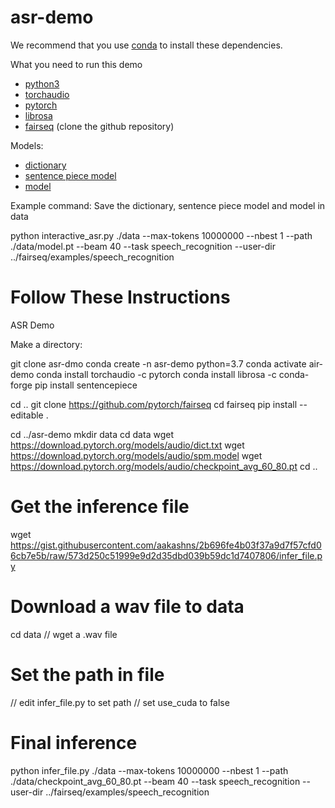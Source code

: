 # asr-demo

We recommend that you use [conda](https://docs.conda.io/en/latest/miniconda.html) to install these dependencies.

What you need to run this demo
- [python3](https://www.python.org/download/releases/3.0/)
- [torchaudio](https://github.com/pytorch/audio/tree/master/torchaudio)
- [pytorch](https://pytorch.org/)
- [librosa](https://librosa.github.io/librosa/)
- [fairseq](https://github.com/pytorch/fairseq) (clone the github repository)


Models:
- [dictionary](https://download.pytorch.org/models/audio/dict.txt)
- [sentence piece model](https://download.pytorch.org/models/audio/spm.model)
- [model](https://download.pytorch.org/models/audio/checkpoint_avg_60_80.pt)

Example command:
Save the dictionary, sentence piece model and model in data

python interactive_asr.py ./data --max-tokens 10000000 --nbest 1 --path ./data/model.pt --beam 40 --task speech_recognition --user-dir ../fairseq/examples/speech_recognition



# Follow These Instructions

ASR Demo

Make a directory: 


git clone asr-dmo
conda create -n asr-demo python=3.7
conda activate air-demo
conda install torchaudio -c pytorch
conda install librosa -c conda-forge
pip install sentencepiece

cd ..
git clone https://github.com/pytorch/fairseq
cd fairseq
pip install --editable .

cd ../asr-demo
mkdir data
cd data
wget https://download.pytorch.org/models/audio/dict.txt 
wget https://download.pytorch.org/models/audio/spm.model
wget https://download.pytorch.org/models/audio/checkpoint_avg_60_80.pt 
cd ..

# Get the inference file
wget https://gist.githubusercontent.com/aakashns/2b696fe4b03f37a9d7f57cfd06cb7e5b/raw/573d250c51999e9d2d35dbd039b59dc1d7407806/infer_file.py

# Download a wav file to data
cd data
// wget a .wav file

# Set the path in file
// edit infer_file.py to set path
// set use_cuda to false


# Final inference 

python infer_file.py ./data --max-tokens 10000000 --nbest 1 --path ./data/checkpoint_avg_60_80.pt --beam 40 --task speech_recognition --user-dir ../fairseq/examples/speech_recognition



